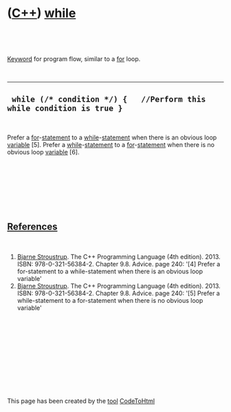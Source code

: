 



 

 

 

 

 

([C++](Cpp.htm)) [while](CppWhile.htm)
======================================

 

 

[Keyword](CppKeyword.htm) for program flow, similar to a
[for](CppFor.htm) loop.

 

  -------------------------------------------------------------------------
  ` while (/* condition */) {   //Perform this while condition is true }`
  -------------------------------------------------------------------------

 

Prefer a [for](CppFor.htm)-[statement](CppStatement.htm) to a
[while](CppWhile.htm)-[statement](CppStatement.htm) when there is an
obvious loop [variable](CppVariable.htm) \[5\]. Prefer a
[while](CppWhile.htm)-[statement](CppStatement.htm) to a
[for](CppFor.htm)-[statement](CppStatement.htm) when there is no obvious
loop [variable](CppVariable.htm) \[6\].

 

 

 

 

[References](CppReferences.htm)
-------------------------------

 

1.  [Bjarne Stroustrup](CppBjarneStroustrup.htm). The C++ Programming
    Language (4th edition). 2013. ISBN: 978-0-321-56384-2. Chapter 9.8.
    Advice. page 240: '\[4\] Prefer a for-statement to a while-statement
    when there is an obvious loop variable'
2.  [Bjarne Stroustrup](CppBjarneStroustrup.htm). The C++ Programming
    Language (4th edition). 2013. ISBN: 978-0-321-56384-2. Chapter 9.8.
    Advice. page 240: '\[5\] Prefer a while-statement to a for-statement
    when there is no obvious loop variable'

 

 

 

 

 





 




This page has been created by the [tool](Tools.htm)
[CodeToHtml](ToolCodeToHtml.htm)
